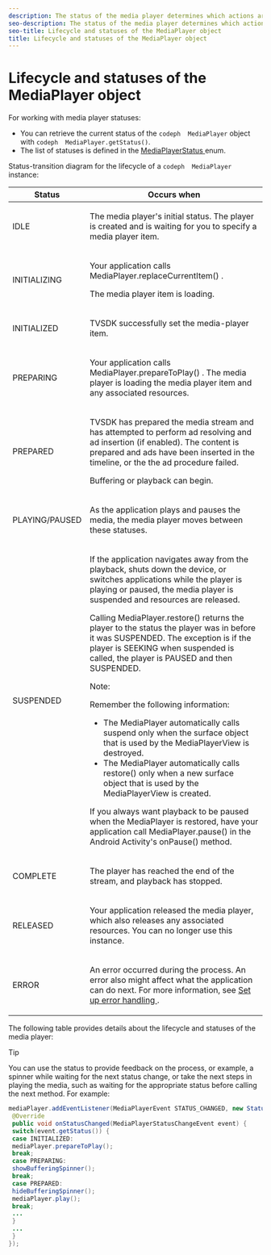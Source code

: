 ```yaml
---
description: The status of the media player determines which actions are legal.
seo-description: The status of the media player determines which actions are legal.
seo-title: Lifecycle and statuses of the MediaPlayer object
title: Lifecycle and statuses of the MediaPlayer object
---
```


# Lifecycle and statuses of the MediaPlayer object

For working with media player statuses:
* You can retrieve the current status of the `codeph  MediaPlayer` object with `codeph  MediaPlayer.getStatus()`.
* The list of statuses is defined in the [ MediaPlayerStatus ](http://help.adobe.com/en_US/primetime/api/psdk/javadoc_2.5/com/adobe/mediacore/MediaPlayerStatus.html) enum.

Status-transition diagram for the lifecycle of a `codeph  MediaPlayer` instance:

<table id="table_82757A0043EB4AACA474E6B30326A6B7"> 
 <tgroup cols="2"> 
  <colspec colnum="1" colname="col1" colwidth="1.00*" /> 
  <colspec colnum="2" colname="col2" colwidth="2.74*" /> 
  <thead> 
   <tr> 
    <th colname="col1" class="entry"> Status </th> 
    <th colname="col2" class="entry"> Occurs when </th> 
   </tr> 
  </thead> 
  <tbody> 
   <tr> 
    <td colname="col1"> IDLE </td> 
    <td colname="col2"> <p>The media player's initial status. The player is created and is waiting for you to specify a media player item.</p> </td> 
   </tr> 
   <tr> 
    <td colname="col1"> INITIALIZING </td> 
    <td colname="col2"> <p>Your application calls <span class="codeph"> MediaPlayer.replaceCurrentItem() </span>. </p> <p>The media player item is loading.</p> </td> 
   </tr> 
   <tr> 
    <td colname="col1"> INITIALIZED </td> 
    <td colname="col2"> <p>TVSDK successfully set the media-player item.</p> </td> 
   </tr> 
   <tr> 
    <td colname="col1"> PREPARING </td> 
    <td colname="col2"> <p>Your application calls <span class="codeph"> MediaPlayer.prepareToPlay() </span>. The media player is loading the media player item and any associated resources. </p> </td> 
   </tr> 
   <tr> 
    <td colname="col1"> PREPARED </td> 
    <td colname="col2"> <p>TVSDK has prepared the media stream and has attempted to perform ad resolving and ad insertion (if enabled). The content is prepared and ads have been inserted in the timeline, or the the ad procedure failed.</p> <p>Buffering or playback can begin.</p> </td> 
   </tr> 
   <tr> 
    <td colname="col1"> PLAYING/PAUSED </td> 
    <td colname="col2"> <p>As the application plays and pauses the media, the media player moves between these statuses.</p> </td> 
   </tr> 
   <tr> 
    <td colname="col1"> SUSPENDED </td> 
    <td colname="col2"> <p>If the application navigates away from the playback, shuts down the device, or switches applications while the player is playing or paused, the media player is suspended and resources are released.</p> <p>Calling <span class="codeph"> MediaPlayer.restore() </span> returns the player to the status the player was in before it was SUSPENDED. The exception is if the player is SEEKING when suspended is called, the player is PAUSED and then SUSPENDED. </p> <p type="important">Note:  <p>Remember the following information: 
       <ul id="ul_1B21668994D1474AAA0BE839E0D69B00"> 
        <li id="li_08459A3AB03C45588D73FA162C27A56C">The <span class="codeph"> MediaPlayer </span> automatically calls <span class="codeph"> suspend </span> only when the surface object that is used by the <span class="codeph"> MediaPlayerView </span> is destroyed. </li> 
        <li id="li_B9926AA2E7B9441490F37D24AE2678A1">The <span class="codeph"> MediaPlayer </span> automatically calls <span class="codeph"> restore() </span> only when a new surface object that is used by the <span class="codeph"> MediaPlayerView </span> is created. </li> 
       </ul> </p> </p> <p>If you always want playback to be paused when the MediaPlayer is restored, have your application call <span class="codeph"> MediaPlayer.pause() </span> in the Android Activity's <span class="codeph"> onPause() </span> method. </p> </td> 
   </tr> 
   <tr> 
    <td colname="col1"> COMPLETE </td> 
    <td colname="col2"> <p>The player has reached the end of the stream, and playback has stopped.</p> </td> 
   </tr> 
   <tr> 
    <td colname="col1"> RELEASED </td> 
    <td colname="col2"> <p>Your application released the media player, which also releases any associated resources. You can no longer use this instance.</p> </td> 
   </tr> 
   <tr> 
    <td colname="col1"> ERROR </td> 
    <td colname="col2"> <p>An error occurred during the process. An error also might affect what the application can do next. For more information, see <a href="t_psdk_android_2.5_error-handling-set-up.xml#set-up-error-handling" format="dita" scope="local"> Set up error handling </a>. </p> </td> 
   </tr> 
  </tbody> 
 </tgroup> 
</table>

The following table provides details about the lifecycle and statuses of the media player:

>[!TIP]
>
>You can use the status to provide feedback on the process, or example, a spinner while waiting for the next status change, or take the next steps in playing the media, such as waiting for the appropriate status before calling the next method.
For example:
```java
mediaPlayer.addEventListener(MediaPlayerEvent STATUS_CHANGED, new StatusChangeEventListener() { 
 @Override 
 public void onStatusChanged(MediaPlayerStatusChangeEvent event) { 
 switch(event.getStatus()) { 
 case INITIALIZED: 
 mediaPlayer.prepareToPlay(); 
 break; 
 case PREPARING: 
 showBufferingSpinner(); 
 break; 
 case PREPARED: 
 hideBufferingSpinner(); 
 mediaPlayer.play(); 
 break; 
 ... 
 } 
 ... 
 } 
}); 

```

